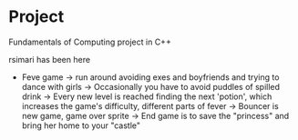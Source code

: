 # Project
Fundamentals of Computing project in C++

rsimari has been here



- Feve game -> run around avoiding exes and boyfriends and trying to dance with girls
            -> Occasionally you have to avoid puddles of spilled drink
            -> Every new level is reached finding the next 'potion', which increases the game's difficulty, different parts of fever
            -> Bouncer is new game, game over sprite
            -> End game is to save the "princess" and bring her home to your "castle"
